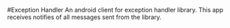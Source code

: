 #Exception Handler
An android client for exception handler library. This app receives notifies of all messages sent from the library.
